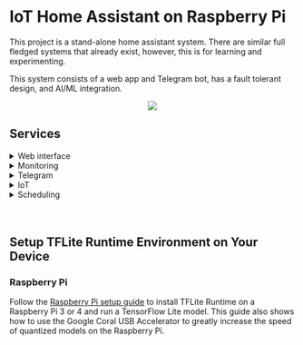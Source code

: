 # IoT Home Assistant on Raspberry Pi
This project is a stand-alone home assistant system. There are similar full fledged systems that already exist, however, this is for learning and experimenting.

This system consists of a web app and Telegram bot, has a fault tolerant design, and AI/ML integration.

<p align="center">
   <img src="doc/BSR_demo.gif">
</p>

## Services
<details>
<summary>Web interface</summary>
    &emsp;
    - Provides a dashboard to all services. 
</details>

<details>
<summary>Monitoring</summary>
   &emsp;
   - Video <br>
   &emsp;&emsp;
   - Reading from IP camera streams <br>
   &emsp;&emsp;
   - Object detection on camera streams (uses coral TPU for hardware acceleration) <br>
   &emsp;&emsp;
   - Set detection configs (confidence threshold, etc) <br>
   &emsp;
   - Alerting <br>
   &emsp;&emsp;
   - Telegram alerts when people are detected around property <br>
   &emsp;&emsp;
   - SMS alerting as a backup when Telegram is down <br>
   &emsp;&emsp;
   - Alert message settings (on/off, message cooloff time, etc)
</details>

<details>
<summary>Telegram</summary>
   &emsp;
   - Secure identification <br>
   &emsp;&emsp;
   - Authenticates users coming from app via a hashed value <br>
   &emsp;&emsp;
   - Telegram bot only responds to authenticated users <br>
   &emsp;
   - Bot services <br>
   &emsp;&emsp;
   - Trivia (multiple categories and difficulties)<br>
   &emsp;&emsp;
   - Device interfacing (toggling devices, get power consumption stats, etc)<br>
   &emsp;&emsp;
   - Tell jokes <br>
   &emsp;&emsp;
   - Tell facts <br>
</details>

<details>
<summary>IoT</summary>
   &emsp;
   - MQTT broker running on rpi <br>
   &emsp;
   - Sensors <br>
   &emsp;&emsp;
   - Add/remove sensors on LAN for your house <br>
   &emsp;&emsp;
   - Get periodic sensor data (e.g temp/humidity) <br>
   &emsp;
   - Devices <br>
   &emsp;&emsp;
   - Add/remove devices on LAN in your house (devices plugged into a smart plug) <br>
   &emsp;&emsp;
   - Toggle devices via web interface or Telegram <br>
   &emsp;&emsp;
   - Change the telemetry period of device (frequency that data is published) <br>
   &emsp;&emsp;
   - Get periodic device data (stats, etc) <br>
   &emsp;
   - Scenes <br>
   &emsp;&emsp;
   - Set up scenes for daily routines (e.g. morning routine, away from house, etc) <br>
   &emsp;&emsp;
   - Create scene actions for your scene (e.g turning lights on/off at specific times, temperature control, etc) <br>
</details>

<details>
<summary>Scheduling</summary>
   &emsp;
   - Reminders <br>
   &emsp;&emsp;
   - Add/remove reminders <br>
   &emsp;&emsp;
   - Set reminder time, recurrence, description, etc  <br>
   &emsp;&emsp;
   - Telegram bot will notify you of reminders <br>
   &emsp;
   - Morning message <br>
   &emsp;&emsp;
   - Telegram bot sends all active users a morning message with a joke <br>
   &emsp;
   - IoT scheduling <br>
   &emsp;&emsp;
   - Schedules and runs scene actions from scenes. <br>
</details>

<br>
<br>

## Setup TFLite Runtime Environment on Your Device
### Raspberry Pi
Follow the [Raspberry Pi setup guide](https://github.com/EdjeElectronics/TensorFlow-Lite-Object-Detection-on-Android-and-Raspberry-Pi/blob/master/deploy_guides/Raspberry_Pi_Guide.md) to install TFLite Runtime on a Raspberry Pi 3 or 4 and run a TensorFlow Lite model. This guide also shows how to use the Google Coral USB Accelerator to greatly increase the speed of quantized models on the Raspberry Pi.
